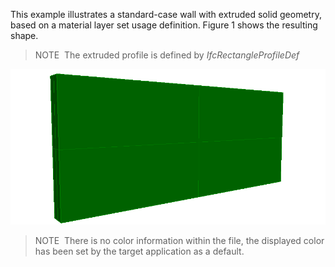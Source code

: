 ﻿This example illustrates a standard-case wall with extruded solid geometry, based on a material layer set usage definition. Figure 1 shows the resulting shape.

> NOTE&nbsp; The extruded profile is defined by _IfcRectangleProfileDef_

!["Wall"](../../../../figures/examples/wall_standard_case.png "Figure 1 &mdash; Standard case wall with material layer set.")

> NOTE&nbsp; There is no color information within the file, the displayed color has been set by the target application as a default.